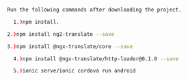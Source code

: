  
 
 ```bash
 Run the following commands after downloading the project.
 ```
```bash
  1.)npm install.
  ```
  ```bash
  2.)npm install ng2-translate --save
  ```
  ```bash
  3.)npm install @ngx-translate/core --save
```

```bash
  4.)npm install @ngx-translate/http-loader@0.1.0 --save
```

```bash
  5.)ionic serve/ionic cordova run android
``` 
